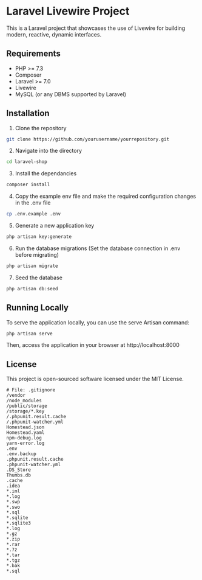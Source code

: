 # Laravel Livewire Project

This is a Laravel project that showcases the use of Livewire for building modern, reactive, dynamic interfaces.

## Requirements

- PHP >= 7.3
- Composer
- Laravel >= 7.0
- Livewire
- MySQL (or any DBMS supported by Laravel)

## Installation

1. Clone the repository
```bash
git clone https://github.com/yourusername/yourrepository.git
```

2. Navigate into the directory
```bash
cd laravel-shop
```

3. Install the dependancies
```bash 
composer install
```

4. Copy the example env file and make the required configuration changes in the .env file
```bash 
cp .env.example .env
```

5. Generate a new application key
```bash 
php artisan key:generate
```

6. Run the database migrations (Set the database connection in .env before migrating)
```bash 
php artisan migrate
```

7. Seed the database
```bash
php artisan db:seed
```

## Running Locally
To serve the application locally, you can use the serve Artisan command:
```bash 
php artisan serve
``` 
Then, access the application in your browser at http://localhost:8000

## License
This project is open-sourced software licensed under the MIT License. 
```
# File: .gitignore
/vendor
/node_modules
/public/storage
/storage/*.key
/.phpunit.result.cache
/.phpunit-watcher.yml
Homestead.json
Homestead.yaml
npm-debug.log
yarn-error.log
.env
.env.backup
.phpunit.result.cache
.phpunit-watcher.yml
.DS_Store
Thumbs.db
.cache
.idea
*.iml
*.log
*.swp
*.swo
*.sql
*.sqlite
*.sqlite3
*.log
*.gz
*.zip
*.rar
*.7z
*.tar
*.tgz
*.bak
*.sql
```
